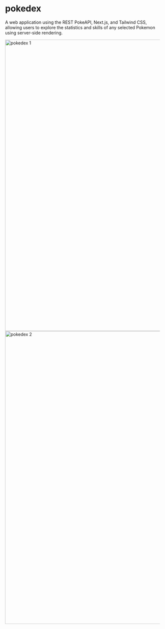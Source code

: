 # pokedex
A web application using the REST PokeAPI, Next.js, and Tailwind CSS, allowing users to explore the statistics and skills of any selected Pokemon using server-side rendering.

<img width="945" alt="pokedex 1" src="https://user-images.githubusercontent.com/96363633/190922221-613c6cb0-0695-4f72-9a25-7eae796dc0ab.png">
<img width="950" alt="pokedex 2" src="https://user-images.githubusercontent.com/96363633/190922225-c95cdef7-2f5a-49c3-9e64-cd1b0ad9bbaa.png">
